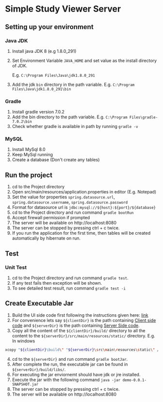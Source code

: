 # Simple Study Viewer Server

## Setting up your environment

### Java JDK
1. Install java JDK 8 (e.g 1.8.0_291)
2. Set Environment Variable `JAVA_HOME` and set value as the install directory of JDK.
   
   E.g. `C:\Program Files\Java\jdk1.8.0_291`
3. Add the jdk `bin` directory in the path variable. E.g. `C:\Program Files\Java\jdk1.8.0_291\bin`

### Gradle
1. Install gradle version 7.0.2
2. Add the bin directory to the path variable. E.g. `C:\Program Files\gradle-7.0.2\bin`
3. Check whether gradle is available in path by running `gradle -v`

### MySQL
1. Install MySql 8.0
2. Keep MySql running
3. Create a database (Don't create any tables)

## Run the project
1. cd to the Project directory
2. Open src/main/resources/application.properties in editor (E.g. Notepad)
3. Set the value for properties `spring.datasource.url`, `spring.datasource.username`, `spring.datasource.password`
4. Format for datasource url is `jdbc:mysql://${host}:${port}/${database}`
5. cd to the Project directory and run command `gradle bootRun`
6. Accept firewall permission if prompted
7. The server will be available on http://localhost:8080
8. The server can be stopped by pressing ctrl + c twice.
9. If you run the application for the first time, then tables will be created automatically by hibernate on run.

## Test

### Unit Test
1.  cd to the Project directory and run command `gradle test`.
2.  If any test fails then exception will be shown.
3.  To see detailed test result, run command `gradle test -i`

## Create Executable Jar
1. Build the UI side code first following the instructions given here: [link](https://github.com/ColorlessCoder/study-viewer-ui/blob/main/README.md#build-project)
2. For convenience lets say `${clientDir}` is the path containing [Client side code](https://github.com/ColorlessCoder/study-viewer-ui) and `${serverDir}` is the path containing [Server Side code](https://github.com/ColorlessCoder/study-viewer-server). 
3. Copy all the content of the `${clientDir}/build/` directory to all the content to the `${serverDir}/src/main/resources/static/` directory. E.g. In windows
```bash
xcopy "${clientDir}\build\" "${serverDir}\src\main\resources\static\" /E/y
```
4. cd to the `${serverDir}` and run command `gradle bootJar`.
5. After complete the run, the executable jar can be found in `${serverDir}/build/libs/`.
6. For executing the jar enviornemt should have jdk or jre installed.
7. Execute the jar with the following command `java -jar demo-0.0.1-SNAPSHOT.jar`
8. The server can be stopped by pressing ctrl + c twice.
9. The server will be available on http://localhost:8080
